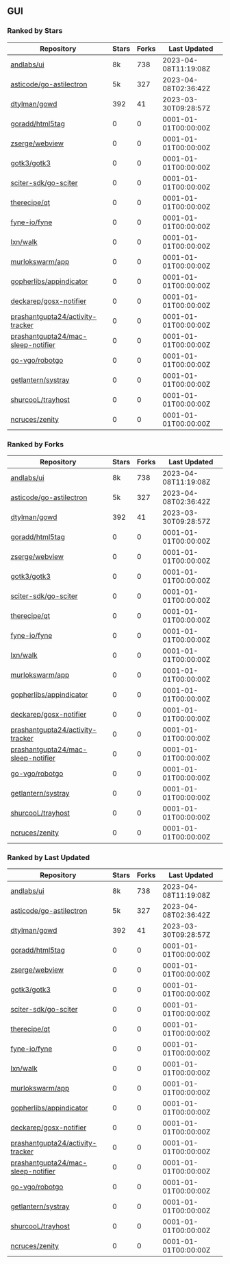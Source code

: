 ## GUI

### Ranked by Stars

| Repository | Stars | Forks | Last Updated |
|------------|-------|-------|--------------|
| [andlabs/ui](https://github.com/andlabs/ui) | 8k | 738 | 2023-04-08T11:19:08Z |
| [asticode/go-astilectron](https://github.com/asticode/go-astilectron) | 5k | 327 | 2023-04-08T02:36:42Z |
| [dtylman/gowd](https://github.com/dtylman/gowd) | 392 | 41 | 2023-03-30T09:28:57Z |
| [goradd/html5tag](https://github.com/goradd/html5tag) | 0 | 0 | 0001-01-01T00:00:00Z |
| [zserge/webview](https://github.com/zserge/webview) | 0 | 0 | 0001-01-01T00:00:00Z |
| [gotk3/gotk3](https://github.com/gotk3/gotk3) | 0 | 0 | 0001-01-01T00:00:00Z |
| [sciter-sdk/go-sciter](https://github.com/sciter-sdk/go-sciter) | 0 | 0 | 0001-01-01T00:00:00Z |
| [therecipe/qt](https://github.com/therecipe/qt) | 0 | 0 | 0001-01-01T00:00:00Z |
| [fyne-io/fyne](https://github.com/fyne-io/fyne) | 0 | 0 | 0001-01-01T00:00:00Z |
| [lxn/walk](https://github.com/lxn/walk) | 0 | 0 | 0001-01-01T00:00:00Z |
| [murlokswarm/app](https://github.com/murlokswarm/app) | 0 | 0 | 0001-01-01T00:00:00Z |
| [gopherlibs/appindicator](https://github.com/gopherlibs/appindicator) | 0 | 0 | 0001-01-01T00:00:00Z |
| [deckarep/gosx-notifier](https://github.com/deckarep/gosx-notifier) | 0 | 0 | 0001-01-01T00:00:00Z |
| [prashantgupta24/activity-tracker](https://github.com/prashantgupta24/activity-tracker) | 0 | 0 | 0001-01-01T00:00:00Z |
| [prashantgupta24/mac-sleep-notifier](https://github.com/prashantgupta24/mac-sleep-notifier) | 0 | 0 | 0001-01-01T00:00:00Z |
| [go-vgo/robotgo](https://github.com/go-vgo/robotgo) | 0 | 0 | 0001-01-01T00:00:00Z |
| [getlantern/systray](https://github.com/getlantern/systray) | 0 | 0 | 0001-01-01T00:00:00Z |
| [shurcooL/trayhost](https://github.com/shurcooL/trayhost) | 0 | 0 | 0001-01-01T00:00:00Z |
| [ncruces/zenity](https://github.com/ncruces/zenity) | 0 | 0 | 0001-01-01T00:00:00Z |

### Ranked by Forks

| Repository | Stars | Forks | Last Updated |
|------------|-------|-------|--------------|
| [andlabs/ui](https://github.com/andlabs/ui) | 8k | 738 | 2023-04-08T11:19:08Z |
| [asticode/go-astilectron](https://github.com/asticode/go-astilectron) | 5k | 327 | 2023-04-08T02:36:42Z |
| [dtylman/gowd](https://github.com/dtylman/gowd) | 392 | 41 | 2023-03-30T09:28:57Z |
| [goradd/html5tag](https://github.com/goradd/html5tag) | 0 | 0 | 0001-01-01T00:00:00Z |
| [zserge/webview](https://github.com/zserge/webview) | 0 | 0 | 0001-01-01T00:00:00Z |
| [gotk3/gotk3](https://github.com/gotk3/gotk3) | 0 | 0 | 0001-01-01T00:00:00Z |
| [sciter-sdk/go-sciter](https://github.com/sciter-sdk/go-sciter) | 0 | 0 | 0001-01-01T00:00:00Z |
| [therecipe/qt](https://github.com/therecipe/qt) | 0 | 0 | 0001-01-01T00:00:00Z |
| [fyne-io/fyne](https://github.com/fyne-io/fyne) | 0 | 0 | 0001-01-01T00:00:00Z |
| [lxn/walk](https://github.com/lxn/walk) | 0 | 0 | 0001-01-01T00:00:00Z |
| [murlokswarm/app](https://github.com/murlokswarm/app) | 0 | 0 | 0001-01-01T00:00:00Z |
| [gopherlibs/appindicator](https://github.com/gopherlibs/appindicator) | 0 | 0 | 0001-01-01T00:00:00Z |
| [deckarep/gosx-notifier](https://github.com/deckarep/gosx-notifier) | 0 | 0 | 0001-01-01T00:00:00Z |
| [prashantgupta24/activity-tracker](https://github.com/prashantgupta24/activity-tracker) | 0 | 0 | 0001-01-01T00:00:00Z |
| [prashantgupta24/mac-sleep-notifier](https://github.com/prashantgupta24/mac-sleep-notifier) | 0 | 0 | 0001-01-01T00:00:00Z |
| [go-vgo/robotgo](https://github.com/go-vgo/robotgo) | 0 | 0 | 0001-01-01T00:00:00Z |
| [getlantern/systray](https://github.com/getlantern/systray) | 0 | 0 | 0001-01-01T00:00:00Z |
| [shurcooL/trayhost](https://github.com/shurcooL/trayhost) | 0 | 0 | 0001-01-01T00:00:00Z |
| [ncruces/zenity](https://github.com/ncruces/zenity) | 0 | 0 | 0001-01-01T00:00:00Z |

### Ranked by Last Updated

| Repository | Stars | Forks | Last Updated |
|------------|-------|-------|--------------|
| [andlabs/ui](https://github.com/andlabs/ui) | 8k | 738 | 2023-04-08T11:19:08Z |
| [asticode/go-astilectron](https://github.com/asticode/go-astilectron) | 5k | 327 | 2023-04-08T02:36:42Z |
| [dtylman/gowd](https://github.com/dtylman/gowd) | 392 | 41 | 2023-03-30T09:28:57Z |
| [goradd/html5tag](https://github.com/goradd/html5tag) | 0 | 0 | 0001-01-01T00:00:00Z |
| [zserge/webview](https://github.com/zserge/webview) | 0 | 0 | 0001-01-01T00:00:00Z |
| [gotk3/gotk3](https://github.com/gotk3/gotk3) | 0 | 0 | 0001-01-01T00:00:00Z |
| [sciter-sdk/go-sciter](https://github.com/sciter-sdk/go-sciter) | 0 | 0 | 0001-01-01T00:00:00Z |
| [therecipe/qt](https://github.com/therecipe/qt) | 0 | 0 | 0001-01-01T00:00:00Z |
| [fyne-io/fyne](https://github.com/fyne-io/fyne) | 0 | 0 | 0001-01-01T00:00:00Z |
| [lxn/walk](https://github.com/lxn/walk) | 0 | 0 | 0001-01-01T00:00:00Z |
| [murlokswarm/app](https://github.com/murlokswarm/app) | 0 | 0 | 0001-01-01T00:00:00Z |
| [gopherlibs/appindicator](https://github.com/gopherlibs/appindicator) | 0 | 0 | 0001-01-01T00:00:00Z |
| [deckarep/gosx-notifier](https://github.com/deckarep/gosx-notifier) | 0 | 0 | 0001-01-01T00:00:00Z |
| [prashantgupta24/activity-tracker](https://github.com/prashantgupta24/activity-tracker) | 0 | 0 | 0001-01-01T00:00:00Z |
| [prashantgupta24/mac-sleep-notifier](https://github.com/prashantgupta24/mac-sleep-notifier) | 0 | 0 | 0001-01-01T00:00:00Z |
| [go-vgo/robotgo](https://github.com/go-vgo/robotgo) | 0 | 0 | 0001-01-01T00:00:00Z |
| [getlantern/systray](https://github.com/getlantern/systray) | 0 | 0 | 0001-01-01T00:00:00Z |
| [shurcooL/trayhost](https://github.com/shurcooL/trayhost) | 0 | 0 | 0001-01-01T00:00:00Z |
| [ncruces/zenity](https://github.com/ncruces/zenity) | 0 | 0 | 0001-01-01T00:00:00Z |

